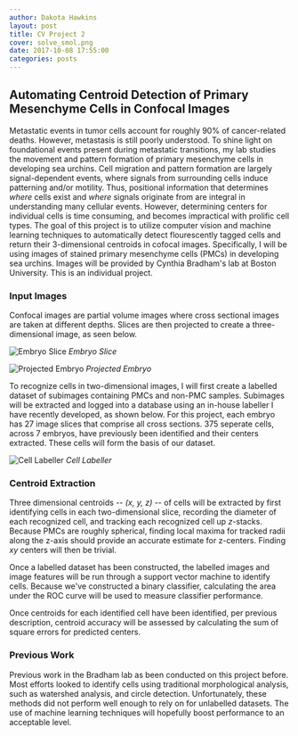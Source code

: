 ```yaml
---
author: Dakota Hawkins
layout: post
title: CV Project 2
cover: solve_smol.png
date: 2017-10-08 17:55:00
categories: posts
---
```


## Automating Centroid Detection of Primary Mesenchyme Cells in Confocal Images
  
Metastatic events in tumor cells account for roughly 90% of cancer-related deaths. However, metastasis is still poorly understood. To shine light on foundational events present during metastatic transitions, my lab studies the movement and pattern formation of primary mesenchyme cells in developing sea urchins. Cell migration and pattern formation are largely signal-dependent events, where signals from surrounding cells induce patterning and/or motility. Thus, positional information that determines *where* cells exist and *where* signals originate from are integral in understanding many cellular events. However, determining centers for individual cells is time consuming, and becomes impractical with prolific cell types.  The goal of this project is to utilize computer vision and machine learning techniques to automatically detect flourescently tagged cells and return their 3-dimensional centroids in cofocal images. Specifically, I will be using images of stained primary mesenchyme cells (PMCs) in developing sea urchins. Images will be provided by Cynthia Bradham's lab at Boston University. This is an individual project.

### Input Images
Confocal images are partial volume images where cross sectional images are taken at different depths. Slices are then projected to create a three-dimensional image, as seen below.

![Embryo Slice](/images/2d_example.png)
*Embryo Slice*

![Projected Embryo](/images/3d_example.png)
*Projected Embryo*

To recognize cells in two-dimensional images, I will first create a labelled dataset of subimages containing PMCs and non-PMC samples. Subimages will be extracted and logged into a database using an in-house labeller I have recently developed, as shown below. For this project, each embryo has 27 image slices that comprise all cross sections. 375 seperate cells, across 7 embryos, have previously been identified and their centers extracted. These cells will form the basis of our dataset.

![Cell Labeller](/images/cell_labeller_example.png)
*Cell Labeller*

### Centroid Extraction

Three dimensional centroids -- *(x, y, z)* --  of cells will be extracted by first identifying cells in each two-dimensional slice, recording the diameter of each recognized cell, and tracking each recognized cell up *z*-stacks. Because PMCs are roughly spherical, finding local maxima for tracked radii along the z-axis should provide an accurate estimate for z-centers. Finding *xy* centers will then be trivial. 

Once a labelled dataset has been constructed, the labelled images and image features will be run through a support vector machine to identify cells. Because we've constructed a binary classifier, calculating the area under the ROC curve will be used to measure classifier performance.

Once centroids for each identified cell have been identified, per previous description, centroid accuracy will be assessed by calculating the sum of square errors for predicted centers.

### Previous Work

Previous work in the Bradham lab as been conducted on this project before. Most efforts looked to identify cells using traditional morphological analysis, such as watershed analysis, and circle detection. Unfortunately, these methods did not perform well enough to rely on for unlabelled datasets. The use of machine learning techniques will hopefully boost performance to an acceptable level.
